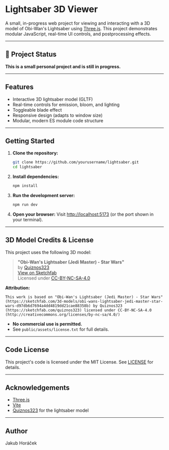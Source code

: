 # Lightsaber 3D Viewer

A small, in-progress web project for viewing and interacting with a 3D model of Obi-Wan's Lightsaber using [Three.js](https://threejs.org/). This project demonstrates modular JavaScript, real-time UI controls, and postprocessing effects.

---

## 🚧 Project Status

**This is a small personal project and is still in progress.**

---

## Features

- Interactive 3D lightsaber model (GLTF)
- Real-time controls for emission, bloom, and lighting
- Toggleable blade effect
- Responsive design (adapts to window size)
- Modular, modern ES module code structure

---

## Getting Started

1. **Clone the repository:**
   ```sh
   git clone https://github.com/yourusername/lightsaber.git
   cd lightsaber
   ```
2. **Install dependencies:**
   ```sh
   npm install
   ```
3. **Run the development server:**
   ```sh
   npm run dev
   ```
4. **Open your browser:**
   Visit [http://localhost:5173](http://localhost:5173) (or the port shown in your terminal).

---

## 3D Model Credits & License

This project uses the following 3D model:

> **"Obi-Wan's Lightsaber (Jedi Master) - Star Wars"**  
> by [Quiznos323](https://sketchfab.com/quiznos323)  
> [View on Sketchfab](https://sketchfab.com/3d-models/obi-wans-lightsaber-jedi-master-star-wars-d97db6d7694a4dd4819dd21cae88358b)  
> Licensed under [CC-BY-NC-SA-4.0](http://creativecommons.org/licenses/by-nc-sa/4.0/)

**Attribution:**

```
This work is based on "Obi-Wan's Lightsaber (Jedi Master) - Star Wars" (https://sketchfab.com/3d-models/obi-wans-lightsaber-jedi-master-star-wars-d97db6d7694a4dd4819dd21cae88358b) by Quiznos323 (https://sketchfab.com/quiznos323) licensed under CC-BY-NC-SA-4.0 (http://creativecommons.org/licenses/by-nc-sa/4.0/)
```

- **No commercial use is permitted.**
- See `public/assets/license.txt` for full details.

---

## Code License

This project's code is licensed under the MIT License. See [LICENSE](./LICENSE) for details.

---

## Acknowledgements

- [Three.js](https://threejs.org/)
- [Vite](https://vitejs.dev/)
- [Quiznos323](https://sketchfab.com/quiznos323) for the lightsaber model

---

## Author

Jakub Horáček
